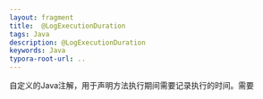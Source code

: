 ```yaml
---
layout: fragment
title:  @LogExecutionDuration 
tags: Java
description: @LogExecutionDuration 
keywords: Java
typora-root-url: ..
---
```


自定义的Java注解，用于声明方法执行期间需要记录执行的时间。需要
<!--stackedit_data:
eyJoaXN0b3J5IjpbMjAwNTYyODQwOV19
-->
